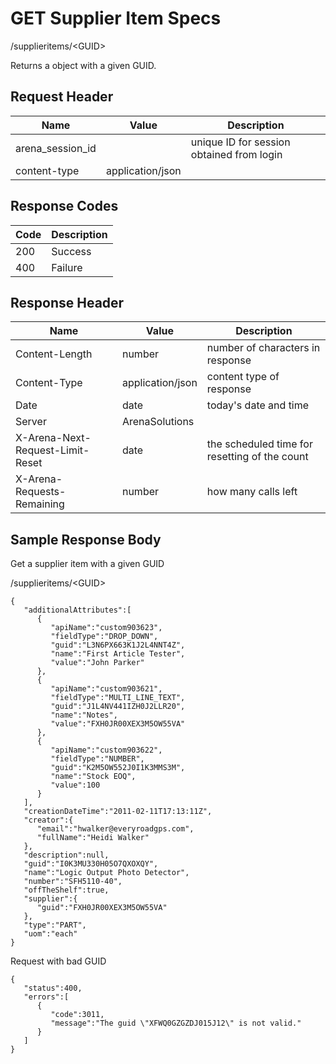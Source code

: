 # GET Supplier Item Specs


/supplieritems/&lt;GUID&gt;

Returns a  object with a given GUID.

## Request Header

| Name<br> | Value<br> | Description<br> |
|  --- |  --- |  --- | 
| arena_session_id<br> |   | unique ID for session obtained from login<br> |
| content\-type<br> | application/json<br> |   |

## Response Codes

| Code<br> | Description<br> |
|  --- |  --- | 
| 200<br> | Success<br> |
| 400<br> | Failure<br> |

## Response Header

| Name<br> | Value<br> | Description<br> |
|  --- |  --- |  --- | 
| Content\-Length<br> | number<br> | number of characters in response<br> |
| Content\-Type<br> | application/json<br> | content type of response<br> |
| Date<br> | date<br> | today's date and time<br> |
| Server<br> | ArenaSolutions<br> |   |
| X\-Arena\-Next\-Request\-Limit\-Reset<br> | date<br> | the scheduled time for resetting of the count<br> |
| X\-Arena\-Requests\-Remaining<br> | number<br> | how many calls left<br> |

## Sample Response Body
Get a supplier item with a given GUID



/supplieritems/&lt;GUID&gt;

```
{
   "additionalAttributes":[
      {
         "apiName":"custom903623",
         "fieldType":"DROP_DOWN",
         "guid":"L3N6PX663K1J2L4NNT4Z",
         "name":"First Article Tester",
         "value":"John Parker"
      },
      {
         "apiName":"custom903621",
         "fieldType":"MULTI_LINE_TEXT",
         "guid":"J1L4NV441IZH0J2LLR20",
         "name":"Notes",
         "value":"FXH0JR00XEX3M5OW55VA"
      },
      {
         "apiName":"custom903622",
         "fieldType":"NUMBER",
         "guid":"K2M5OW552J0I1K3MMS3M",
         "name":"Stock EOQ",
         "value":100
      }
   ],
   "creationDateTime":"2011-02-11T17:13:11Z",
   "creator":{
      "email":"hwalker@everyroadgps.com",
      "fullName":"Heidi Walker"
   },
   "description":null,
   "guid":"I0K3MU330H05O7QXOXQY",
   "name":"Logic Output Photo Detector",
   "number":"SFH5110-40",
   "offTheShelf":true,
   "supplier":{
      "guid":"FXH0JR00XEX3M5OW55VA"
   },
   "type":"PART",
   "uom":"each"
}
```
Request with bad GUID

```
{  
   "status":400,
   "errors":[  
      {  
         "code":3011,
         "message":"The guid \"XFWQ0GZGZDJ015J12\" is not valid."
      }
   ]
}
```
